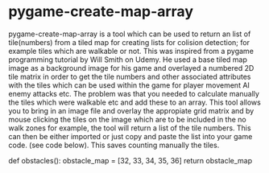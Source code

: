 # pygame-create-map-array
pygame-create-map-array is a tool which can be used to return an list of tile(numbers) from a tiled map for creating lists for colision detection; for example tiles which are walkable or not. This was inspired from a pygame programming tutorial by Will Smith on Udemy. He used a base tiled map image as a background image for his game and overlayed a numbered 2D tile matrix in order to get the tile numbers and other associated attributes with the tiles which can be used within the game for player movement AI enemy attacks etc. The problem was that you needed to calculate manually the tiles which were walkable etc and add these to an array.
This tool allows you to bring in an image file and overlay the appropiate grid matrix and by mouse clicking the tiles on the image which are to be included in the no walk zones for example, the tool will return a list of the tile numbers. This can then be either imported or just copy and paste the list into your game code. (see code below). This saves counting manually the tiles.

def obstacles():
	obstacle_map = [32, 33, 34, 35, 36]
	return obstacle_map
